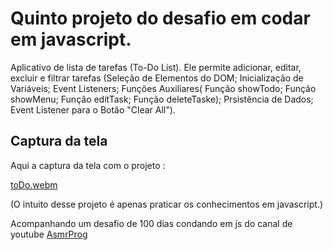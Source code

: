 # Quinto projeto do desafio em codar em javascript.
Aplicativo de lista de tarefas (To-Do List). Ele permite adicionar, editar, excluir e filtrar tarefas (Seleção de Elementos do DOM; Inicialização de Variáveis;
Event Listeners; Funções Auxiliares( Função showTodo; Função showMenu;  Função editTask; Função deleteTaske); Prsistência de Dados; Event Listener para o Botão "Clear All").

## Captura da tela
Aqui a captura da tela com o projeto :

[toDo.webm](https://github.com/77971904/-Desafio-de-codar-em-javascript14/assets/108705247/6760d7cd-fbed-406c-a9f9-a9c3b936fc20)

(O intuito desse projeto é apenas praticar os conhecimentos em javascript.)

Acompanhando um desafio de 100 dias condando em js do canal de youtube <a href="youtube.com/channel/UCJqXkOwrq7uBn-sn_Fvce9Q?sub_confirmation=1">AsmrProg</a>
